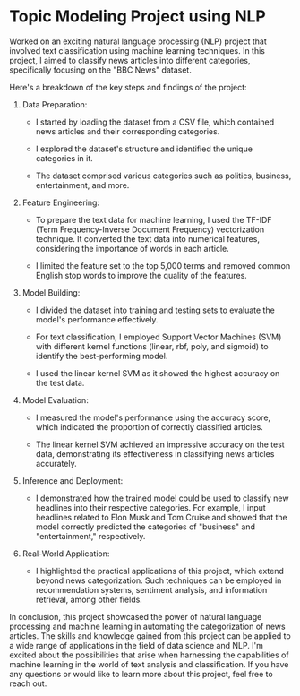 # Topic Modeling Project using NLP
Worked on an exciting natural language processing (NLP) project that involved text classification using machine learning techniques. In this project, I aimed to classify news articles into different categories, specifically focusing on the "BBC News" dataset.

Here's a breakdown of the key steps and findings of the project:

1. Data Preparation:

   - I started by loading the dataset from a CSV file, which contained news articles and their corresponding categories.

   - I explored the dataset's structure and identified the unique categories in it.

   - The dataset comprised various categories such as politics, business, entertainment, and more.

2. Feature Engineering:

   - To prepare the text data for machine learning, I used the TF-IDF (Term Frequency-Inverse Document Frequency) vectorization technique. It converted the text data into numerical features, considering the importance of words in each article.

   - I limited the feature set to the top 5,000 terms and removed common English stop words to improve the quality of the features.

3. Model Building:

   - I divided the dataset into training and testing sets to evaluate the model's performance effectively.

   - For text classification, I employed Support Vector Machines (SVM) with different kernel functions (linear, rbf, poly, and sigmoid) to identify the best-performing model.

   - I used the linear kernel SVM as it showed the highest accuracy on the test data.

4. Model Evaluation:

   - I measured the model's performance using the accuracy score, which indicated the proportion of correctly classified articles.

   - The linear kernel SVM achieved an impressive accuracy on the test data, demonstrating its effectiveness in classifying news articles accurately.

5. Inference and Deployment:

   - I demonstrated how the trained model could be used to classify new headlines into their respective categories. For example, I input headlines related to Elon Musk and Tom Cruise and showed that the model correctly predicted the categories of "business" and "entertainment," respectively.

6. Real-World Application:

   - I highlighted the practical applications of this project, which extend beyond news categorization. Such techniques can be employed in recommendation systems, sentiment analysis, and information retrieval, among other fields.

In conclusion, this project showcased the power of natural language processing and machine learning in automating the categorization of news articles. The skills and knowledge gained from this project can be applied to a wide range of applications in the field of data science and NLP. I'm excited about the possibilities that arise when harnessing the capabilities of machine learning in the world of text analysis and classification. If you have any questions or would like to learn more about this project, feel free to reach out. 
